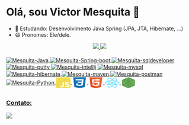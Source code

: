# Olá, sou Victor Mesquita 👋

- 🌱 Estudando: Desenvolvimento Java Spring (JPA, JTA, Hibernate, ...)
- 😄 Pronomes: Ele/dele.

<div align="center">
  <a href="https://github.com/victormesquitta">
  <img height="180em" src="https://github-readme-stats.vercel.app/api?username=victormesquitta&show_icons=true&theme=dracula&include_all_commits=true&count_private=true"/>
  <img height="180em" src="https://github-readme-stats.vercel.app/api/top-langs/?username=victormesquitta&layout=compact&langs_count=7&theme=dracula"/>
</div>
  
<div style="display: inline_block"><br>
  <img align="center" alt="Mesquita-Java" height="30" width="40" src="https://cdn.jsdelivr.net/gh/devicons/devicon/icons/java/java-original.svg">
  <img align="center" alt="Mesquita-Spring-boot" height="30" width="40" src="https://cdn.jsdelivr.net/gh/devicons/devicon/icons/spring/spring-original.svg">
  <img align="center" alt="Mesquita-sqldeveloper" height="30" width="40" src="https://cdn.jsdelivr.net/gh/devicons/devicon/icons/sqldeveloper/sqldeveloper-original.svg">
  <img align="center" alt="Mesquita-putty" height="30" width="40" src="https://cdn.jsdelivr.net/gh/devicons/devicon/icons/putty/putty-original.svg">
  <img align="center" alt="Mesquita-intellij" height="30" width="40" src="https://cdn.jsdelivr.net/gh/devicons/devicon/icons/intellij/intellij-original.svg">
  <img align="center" alt="Mesquita-mysql" height="30" width="40" src="https://cdn.jsdelivr.net/gh/devicons/devicon/icons/mysql/mysql-original.svg">
  <img align="center" alt="Mesquita-hibernate" height="30" width="40" src="https://cdn.jsdelivr.net/gh/devicons/devicon/icons/hibernate/hibernate-original.svg">
  <img align="center" alt="Mesquita-maven" height="30" width="40" src="https://cdn.jsdelivr.net/gh/devicons/devicon/icons/maven/maven-original.svg">
  <img align="center" alt="Mesquita-postman" height="30" width="40" src="https://cdn.jsdelivr.net/gh/devicons/devicon/icons/postman/postman-original.svg">
  <img align="center" alt="Mesquita-Python" height="30" width="40" src="https://cdn.jsdelivr.net/gh/devicons/devicon/icons/python/python-original.svg">
  <img align="center" alt="Mesquita-Js" height="30" width="40" src="https://raw.githubusercontent.com/devicons/devicon/master/icons/javascript/javascript-plain.svg">
  <img align="center" alt="Mesquita-CSS3" height="30" width="40" src="https://raw.githubusercontent.com/devicons/devicon/master/icons/css3/css3-plain.svg">
  <img align="center" alt="Mesquita-HTML5" height="30" width="40" src="https://raw.githubusercontent.com/devicons/devicon/master/icons/html5/html5-original.svg">
  <img align="center" alt="Mesquita-React" height="30" width="40" src="https://raw.githubusercontent.com/devicons/devicon/master/icons/react/react-original.svg">
  <img align="center" alt="Mesquita-NodeJS" height="30" width="40" src="https://raw.githubusercontent.com/devicons/devicon/master/icons/nodejs/nodejs-plain.svg">
</div>
  
  ## 
  
<div>
  <h3>Contato:</h3>
  <a href = "mailto:mvictormesquita@gmail.com" target="_blank"><img src="https://img.shields.io/badge/-Gmail-%23333?style=for-the-badge&logo=gmail&logoColor=red"></a>
</div>
